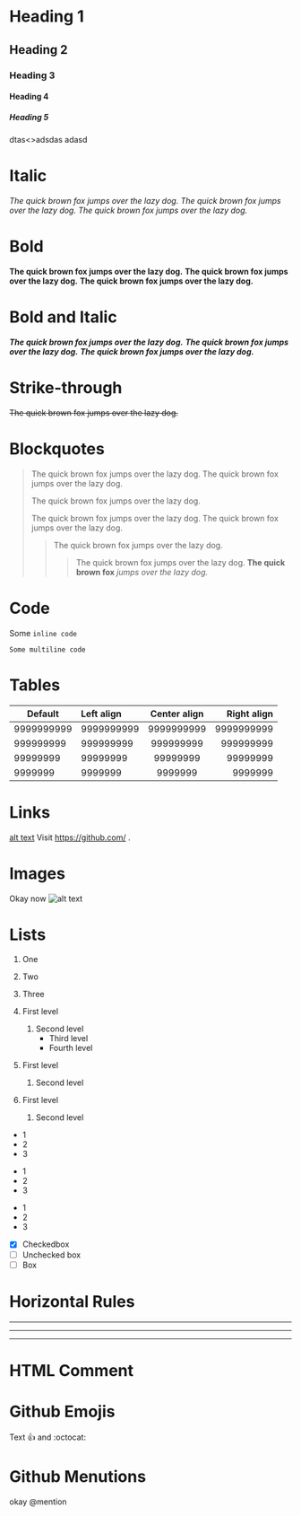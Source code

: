 # Heading 1
## Heading 2
### Heading 3
#### Heading 4
##### Heading 5

<html>dtas<>adsdas <asdasd>adasd

# Italic
*The quick brown fox jumps over the lazy dog.*
_The quick brown fox jumps over the lazy dog._
<em>The quick brown fox jumps over the lazy dog.</em>

# Bold
**The quick brown fox jumps over the lazy dog.**
__The quick brown fox jumps over the lazy dog.__
<strong>The quick brown fox jumps over the lazy dog.</strong>

# Bold and Italic
***The quick brown fox jumps over the lazy dog.***
___The quick brown fox jumps over the lazy dog.___
<strong><em>The quick brown fox jumps over the lazy dog.</em></strong>

# Strike-through
~~The quick brown fox jumps over the lazy dog.~~

# Blockquotes
> The quick brown fox jumps over the lazy dog.
> The quick brown fox jumps over the lazy dog.
> 
> The quick brown fox jumps over the lazy dog.
> 
> The quick brown fox jumps over the lazy dog.
> The quick brown fox jumps over the lazy dog.
>> The quick brown fox jumps over the lazy dog.
>>> The quick brown fox jumps over the lazy dog.
> **The quick brown fox** *jumps over the lazy dog.*

# Code
Some `inline code`
```
Some multiline code
```

# Tables
|Default   |Left align|Center align|Right align|
|----------|:---------|:----------:|----------:|
|9999999999|9999999999|9999999999  |9999999999 |
|999999999 |999999999 |999999999   |999999999  |
|99999999  |99999999  |99999999    |99999999   |
|9999999   |9999999   |9999999     |9999999    |

# Links
[alt text](site.md)
Visit https://github.com/ .

# Images
Okay now ![alt text](image.png)

# Lists
1. One
2. Two
3. Three

1. First level
	1. Second level
		- Third level
		- Fourth level
2. First level
	1. Second level
3. First level
	1. Second level

* 1
* 2
* 3

+ 1
+ 2
+ 3

- 1
- 2
- 3

- [X] Checkedbox
- [ ] Unchecked box
- [ ] Box

# Horizontal Rules
---
***
___

# HTML Comment
<!-- Lorem ipsum dolor sit amet -->

# Github Emojis
Text :+1: and :octocat:

# Github Menutions
okay @mention
